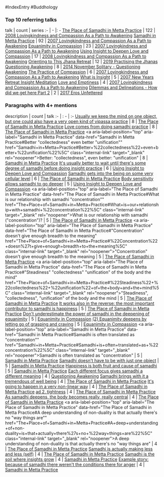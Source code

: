 #IndexEntry #Buddhology

### Top 10 referring talks
talk | count | series
:- | - |: -
<a data-href="The Place of Samadhi in Metta Practice" href="The+Place+of+Samadhi+in+Metta+Practice" class="internal-link" target="_blank" rel="noopener">The Place of Samadhi in Metta Practice</a> | 122 | <a data-href="2008 Lovingkindness and Compassion As a Path to Awakening" href="2008+Lovingkindness+and+Compassion+As+a+Path+to+Awakening" class="internal-link" target="_blank" rel="noopener">2008 Lovingkindness and Compassion As a Path to Awakening</a>
<a data-href="Samadhi in Metta Practice" href="Samadhi+in+Metta+Practice" class="internal-link" target="_blank" rel="noopener">Samadhi in Metta Practice</a> | 92 | <a data-href="2007 Lovingkindness and Compassion As a Path to Awakening" href="2007+Lovingkindness+and+Compassion+As+a+Path+to+Awakening" class="internal-link" target="_blank" rel="noopener">2007 Lovingkindness and Compassion As a Path to Awakening</a>
<a data-href="Equanimity in Compassion" href="Equanimity+in+Compassion" class="internal-link" target="_blank" rel="noopener">Equanimity in Compassion</a> | 23 | <a data-href="2007 Lovingkindness and Compassion As a Path to Awakening" href="2007+Lovingkindness+and+Compassion+As+a+Path+to+Awakening" class="internal-link" target="_blank" rel="noopener">2007 Lovingkindness and Compassion As a Path to Awakening</a>
<a data-href="Using Insight to Deepen Love and Compassion" href="Using+Insight+to+Deepen+Love+and+Compassion" class="internal-link" target="_blank" rel="noopener">Using Insight to Deepen Love and Compassion</a> | 17 | <a data-href="2008 Lovingkindness and Compassion As a Path to Awakening" href="2008+Lovingkindness+and+Compassion+As+a+Path+to+Awakening" class="internal-link" target="_blank" rel="noopener">2008 Lovingkindness and Compassion As a Path to Awakening</a>
<a data-href="Orienting to This Jhana Retreat" href="Orienting+to+This+Jhana+Retreat" class="internal-link" target="_blank" rel="noopener">Orienting to This Jhana Retreat</a> | 12 | <a data-href="2019 Practising the Jhanas" href="2019+Practising+the+Jhanas" class="internal-link" target="_blank" rel="noopener">2019 Practising the Jhanas</a>
<a data-href="Questioning Awakening" href="Questioning+Awakening" class="internal-link" target="_blank" rel="noopener">Questioning Awakening</a> | 8 | <a data-href="2014 November Solitary - Questioning Awakening" href="2014+November+Solitary+-+Questioning+Awakening" class="internal-link" target="_blank" rel="noopener">2014 November Solitary - Questioning Awakening</a>
<a data-href="The Practice of Compassion" href="The+Practice+of+Compassion" class="internal-link" target="_blank" rel="noopener">The Practice of Compassion</a> | 6 | <a data-href="2007 Lovingkindness and Compassion As a Path to Awakening" href="2007+Lovingkindness+and+Compassion+As+a+Path+to+Awakening" class="internal-link" target="_blank" rel="noopener">2007 Lovingkindness and Compassion As a Path to Awakening</a>
<a data-href="What is Insight" href="What+is+Insight" class="internal-link" target="_blank" rel="noopener">What is Insight</a> | 5 | <a data-href="2007 New Years Retreat Insight Meditation" href="2007+New+Years+Retreat+Insight+Meditation" class="internal-link" target="_blank" rel="noopener">2007 New Years Retreat Insight Meditation</a>
<a data-href="Love and Emptiness" href="Love+and+Emptiness" class="internal-link" target="_blank" rel="noopener">Love and Emptiness</a> | 4 | <a data-href="2007 Lovingkindness and Compassion As a Path to Awakening" href="2007+Lovingkindness+and+Compassion+As+a+Path+to+Awakening" class="internal-link" target="_blank" rel="noopener">2007 Lovingkindness and Compassion As a Path to Awakening</a>
<a data-href="Dilemmas and Delineations - How did we get here Part 2" href="Dilemmas+and+Delineations+-+How+did+we+get+here+Part+2" class="internal-link" target="_blank" rel="noopener">Dilemmas and Delineations - How did we get here Part 2</a> | 2 | <a data-href="2017 Eros Unfettered" href="2017+Eros+Unfettered" class="internal-link" target="_blank" rel="noopener">2017 Eros Unfettered</a>

### Paragraphs with 4+ mentions
description | count | talk
:- | : - | :-
<a aria-label-position="top" aria-label="The Place of Samadhi in Metta Practice" data-href="The Place of Samadhi in Metta Practice#Usually we keep the mind on one object but one could also have a very open kind of vipassa practice\" href="The+Place+of+Samadhi+in+Metta+Practice#Usually+we+keep+the+mind+on+one+object+but+one+could+also+have+a+very+open+kind+of+vipassa+practice%5C" class="internal-link" target="_blank" rel="noopener">Usually we keep the mind on one object, but one could also have a very open kind of vipassa practice</a> | 8 | <a data-href="The Place of Samadhi in Metta Practice" href="The+Place+of+Samadhi+in+Metta+Practice" class="internal-link" target="_blank" rel="noopener">The Place of Samadhi in Metta Practice</a>
<a aria-label-position="top" aria-label="The Place of Samadhi in Metta Practice" data-href="The Place of Samadhi in Metta Practice#Love comes from doing samadhi practice\" href="The+Place+of+Samadhi+in+Metta+Practice#Love+comes+from+doing+samadhi+practice%5C" class="internal-link" target="_blank" rel="noopener">Love comes from doing samadhi practice</a> | 8 | <a data-href="The Place of Samadhi in Metta Practice" href="The+Place+of+Samadhi+in+Metta+Practice" class="internal-link" target="_blank" rel="noopener">The Place of Samadhi in Metta Practice</a>
<a aria-label-position="top" aria-label="Samadhi in Metta Practice" data-href="Samadhi in Metta Practice#Better "collectedness" even better "unification"\" href="Samadhi+in+Metta+Practice#Better+%22collectedness%22+even+better+%22unification%22%5C" class="internal-link" target="_blank" rel="noopener">Better: &quot;collectedness&quot;, even better: &quot;unification&quot;</a> | 8 | <a data-href="Samadhi in Metta Practice" href="Samadhi+in+Metta+Practice" class="internal-link" target="_blank" rel="noopener">Samadhi in Metta Practice</a>
<a aria-label-position="top" aria-label="Using Insight to Deepen Love and Compassion" data-href="Using Insight to Deepen Love and Compassion#It's usually better to wait until there's some degree of samadhi before doing insight practice\" href="Using+Insight+to+Deepen+Love+and+Compassion#It%27s+usually+better+to+wait+until+there%27s+some+degree+of+samadhi+before+doing+insight+practice%5C" class="internal-link" target="_blank" rel="noopener">It&#x27;s usually better to wait until there&#x27;s some degree of samadhi before doing insight practice</a> | 6 | <a data-href="Using Insight to Deepen Love and Compassion" href="Using+Insight+to+Deepen+Love+and+Compassion" class="internal-link" target="_blank" rel="noopener">Using Insight to Deepen Love and Compassion</a>
<a aria-label-position="top" aria-label="The Place of Samadhi in Metta Practice" data-href="The Place of Samadhi in Metta Practice#Samadhi gets into the being on some very cellular level\" href="The+Place+of+Samadhi+in+Metta+Practice#Samadhi+gets+into+the+being+on+some+very+cellular+level%5C" class="internal-link" target="_blank" rel="noopener">Samadhi gets into the being on some very cellular level</a> | 6 | <a data-href="The Place of Samadhi in Metta Practice" href="The+Place+of+Samadhi+in+Metta+Practice" class="internal-link" target="_blank" rel="noopener">The Place of Samadhi in Metta Practice</a>
<a aria-label-position="top" aria-label="Using Insight to Deepen Love and Compassion" data-href="Using Insight to Deepen Love and Compassion#Body sensitivity allows samadhi to go deeper\" href="Using+Insight+to+Deepen+Love+and+Compassion#Body+sensitivity+allows+samadhi+to+go+deeper%5C" class="internal-link" target="_blank" rel="noopener">Body sensitivity allows samadhi to go deeper</a> | 5 | <a data-href="Using Insight to Deepen Love and Compassion" href="Using+Insight+to+Deepen+Love+and+Compassion" class="internal-link" target="_blank" rel="noopener">Using Insight to Deepen Love and Compassion</a>
<a aria-label-position="top" aria-label="The Place of Samadhi in Metta Practice" data-href="The Place of Samadhi in Metta Practice#What is our relationship with samadhi "concentration"\" href="The+Place+of+Samadhi+in+Metta+Practice#What+is+our+relationship+with+samadhi+%22concentration%22%5C" class="internal-link" target="_blank" rel="noopener">What is our relationship with samadhi (&quot;concentration&quot;)?</a> | 5 | <a data-href="The Place of Samadhi in Metta Practice" href="The+Place+of+Samadhi+in+Metta+Practice" class="internal-link" target="_blank" rel="noopener">The Place of Samadhi in Metta Practice</a>
<a aria-label-position="top" aria-label="The Place of Samadhi in Metta Practice" data-href="The Place of Samadhi in Metta Practice#"Concentration" doesn't give enough breadth to the meaning\" href="The+Place+of+Samadhi+in+Metta+Practice#%22Concentration%22+doesn%27t+give+enough+breadth+to+the+meaning%5C" class="internal-link" target="_blank" rel="noopener">&quot;Concentration&quot; doesn&#x27;t give enough breadth to the meaning</a> | 5 | <a data-href="The Place of Samadhi in Metta Practice" href="The+Place+of+Samadhi+in+Metta+Practice" class="internal-link" target="_blank" rel="noopener">The Place of Samadhi in Metta Practice</a>
<a aria-label-position="top" aria-label="The Place of Samadhi in Metta Practice" data-href="The Place of Samadhi in Metta Practice#"Steadiness" "collectedness" "unification" of the body and the mind\" href="The+Place+of+Samadhi+in+Metta+Practice#%22Steadiness%22+%22collectedness%22+%22unification%22+of+the+body+and+the+mind%5C" class="internal-link" target="_blank" rel="noopener">&quot;Steadiness&quot;, &quot;collectedness&quot;, &quot;unification&quot; of the body and the mind</a> | 5 | <a data-href="The Place of Samadhi in Metta Practice" href="The+Place+of+Samadhi+in+Metta+Practice" class="internal-link" target="_blank" rel="noopener">The Place of Samadhi in Metta Practice</a>
<a aria-label-position="top" aria-label="The Place of Samadhi in Metta Practice" data-href="The Place of Samadhi in Metta Practice#It works also in the reverse the most important contributor to samadhi is happiness\" href="The+Place+of+Samadhi+in+Metta+Practice#It+works+also+in+the+reverse+the+most+important+contributor+to+samadhi+is+happiness%5C" class="internal-link" target="_blank" rel="noopener">It works also in the reverse: the most important contributor to samadhi is happiness</a> | 5 | <a data-href="The Place of Samadhi in Metta Practice" href="The+Place+of+Samadhi+in+Metta+Practice" class="internal-link" target="_blank" rel="noopener">The Place of Samadhi in Metta Practice</a>
<a aria-label-position="top" aria-label="Equanimity in Compassion" data-href="Equanimity in Compassion#Don't underestimate the power of samadhi in the deepening of equanimity\" href="Equanimity+in+Compassion#Don%27t+underestimate+the+power+of+samadhi+in+the+deepening+of+equanimity%5C" class="internal-link" target="_blank" rel="noopener">Don&#x27;t underestimate the power of samadhi in the deepening of equanimity</a> | 5 | <a data-href="Equanimity in Compassion" href="Equanimity+in+Compassion" class="internal-link" target="_blank" rel="noopener">Equanimity in Compassion</a>
<a aria-label-position="top" aria-label="Equanimity in Compassion" data-href="Equanimity in Compassion#2 Equanimity deepens by letting go of grasping and craving\" href="Equanimity+in+Compassion#2+Equanimity+deepens+by+letting+go+of+grasping+and+craving%5C" class="internal-link" target="_blank" rel="noopener">(2) Equanimity deepens by letting go of grasping and craving</a> | 5 | <a data-href="Equanimity in Compassion" href="Equanimity+in+Compassion" class="internal-link" target="_blank" rel="noopener">Equanimity in Compassion</a>
<a aria-label-position="top" aria-label="Samadhi in Metta Practice" data-href="Samadhi in Metta Practice#Samadhi is often translated as "concentration"\" href="Samadhi+in+Metta+Practice#Samadhi+is+often+translated+as+%22concentration%22%5C" class="internal-link" target="_blank" rel="noopener">Samadhi is often translated as &quot;concentration&quot;</a> | 5 | <a data-href="Samadhi in Metta Practice" href="Samadhi+in+Metta+Practice" class="internal-link" target="_blank" rel="noopener">Samadhi in Metta Practice</a>
<a aria-label-position="top" aria-label="Samadhi in Metta Practice" data-href="Samadhi in Metta Practice#Samadhi doesn't have to be with just one object\" href="Samadhi+in+Metta+Practice#Samadhi+doesn%27t+have+to+be+with+just+one+object%5C" class="internal-link" target="_blank" rel="noopener">Samadhi doesn&#x27;t have to be with just one object</a> | 5 | <a data-href="Samadhi in Metta Practice" href="Samadhi+in+Metta+Practice" class="internal-link" target="_blank" rel="noopener">Samadhi in Metta Practice</a>
<a aria-label-position="top" aria-label="Samadhi in Metta Practice" data-href="Samadhi in Metta Practice#Happiness is both fruit and cause of samadhi\" href="Samadhi+in+Metta+Practice#Happiness+is+both+fruit+and+cause+of+samadhi%5C" class="internal-link" target="_blank" rel="noopener">Happiness is both fruit and cause of samadhi</a> | 5 | <a data-href="Samadhi in Metta Practice" href="Samadhi+in+Metta+Practice" class="internal-link" target="_blank" rel="noopener">Samadhi in Metta Practice</a>
<a aria-label-position="top" aria-label="Questioning Awakening" data-href="Questioning Awakening#Each different focus gives samadhi a different meaning\" href="Questioning+Awakening#Each+different+focus+gives+samadhi+a+different+meaning%5C" class="internal-link" target="_blank" rel="noopener">Each different focus gives samadhi a different meaning</a> | 4 | <a data-href="Questioning Awakening" href="Questioning+Awakening" class="internal-link" target="_blank" rel="noopener">Questioning Awakening</a>
<a aria-label-position="top" aria-label="The Place of Samadhi in Metta Practice" data-href="The Place of Samadhi in Metta Practice#Samadhi brings with it a tremendous of well being\" href="The+Place+of+Samadhi+in+Metta+Practice#Samadhi+brings+with+it+a+tremendous+of+well+being%5C" class="internal-link" target="_blank" rel="noopener">Samadhi brings with it a tremendous of well being</a> | 4 | <a data-href="The Place of Samadhi in Metta Practice" href="The+Place+of+Samadhi+in+Metta+Practice" class="internal-link" target="_blank" rel="noopener">The Place of Samadhi in Metta Practice</a>
<a aria-label-position="top" aria-label="The Place of Samadhi in Metta Practice" data-href="The Place of Samadhi in Metta Practice#It's going to happen in a very non-linear way\" href="The+Place+of+Samadhi+in+Metta+Practice#It%27s+going+to+happen+in+a+very+non-linear+way%5C" class="internal-link" target="_blank" rel="noopener">It&#x27;s going to happen in a very non-linear way</a> | 4 | <a data-href="The Place of Samadhi in Metta Practice" href="The+Place+of+Samadhi+in+Metta+Practice" class="internal-link" target="_blank" rel="noopener">The Place of Samadhi in Metta Practice</a>
<a aria-label-position="top" aria-label="The Place of Samadhi in Metta Practice" data-href="The Place of Samadhi in Metta Practice#ad 2 tightness\" href="The+Place+of+Samadhi+in+Metta+Practice#ad+2+tightness%5C" class="internal-link" target="_blank" rel="noopener">ad 2. tightness</a> | 4 | <a data-href="The Place of Samadhi in Metta Practice" href="The+Place+of+Samadhi+in+Metta+Practice" class="internal-link" target="_blank" rel="noopener">The Place of Samadhi in Metta Practice</a>
<a aria-label-position="top" aria-label="The Place of Samadhi in Metta Practice" data-href="The Place of Samadhi in Metta Practice#As samadhi deepens the body becomes really really central\" href="The+Place+of+Samadhi+in+Metta+Practice#As+samadhi+deepens+the+body+becomes+really+really+central%5C" class="internal-link" target="_blank" rel="noopener">As samadhi deepens, the body becomes really, really central</a> | 4 | <a data-href="The Place of Samadhi in Metta Practice" href="The+Place+of+Samadhi+in+Metta+Practice" class="internal-link" target="_blank" rel="noopener">The Place of Samadhi in Metta Practice</a>
<a aria-label-position="top" aria-label="The Place of Samadhi in Metta Practice" data-href="The Place of Samadhi in Metta Practice#A deep understanding of non-duality is that actually there's no "way things are"\" href="The+Place+of+Samadhi+in+Metta+Practice#A+deep+understanding+of+non-duality+is+that+actually+there%27s+no+%22way+things+are%22%5C" class="internal-link" target="_blank" rel="noopener">A deep understanding of non-duality is that actually there&#x27;s no &quot;way things are&quot;</a> | 4 | <a data-href="The Place of Samadhi in Metta Practice" href="The+Place+of+Samadhi+in+Metta+Practice" class="internal-link" target="_blank" rel="noopener">The Place of Samadhi in Metta Practice</a>
<a aria-label-position="top" aria-label="The Place of Samadhi in Metta Practice" data-href="The Place of Samadhi in Metta Practice#Samadhi is actually making less and less self\" href="The+Place+of+Samadhi+in+Metta+Practice#Samadhi+is+actually+making+less+and+less+self%5C" class="internal-link" target="_blank" rel="noopener">Samadhi is actually making less and less (self)</a> | 4 | <a data-href="The Place of Samadhi in Metta Practice" href="The+Place+of+Samadhi+in+Metta+Practice" class="internal-link" target="_blank" rel="noopener">The Place of Samadhi in Metta Practice</a>
<a aria-label-position="top" aria-label="Samadhi in Metta Practice" data-href="Samadhi in Metta Practice#Samadhi is the soil where insights grow\" href="Samadhi+in+Metta+Practice#Samadhi+is+the+soil+where+insights+grow%5C" class="internal-link" target="_blank" rel="noopener">Samadhi is the soil where insights grow</a> | 4 | <a data-href="Samadhi in Metta Practice" href="Samadhi+in+Metta+Practice" class="internal-link" target="_blank" rel="noopener">Samadhi in Metta Practice</a>
<a aria-label-position="top" aria-label="Samadhi in Metta Practice" data-href="Samadhi in Metta Practice#Example story because of samadhi there weren't the conditions there for anger\" href="Samadhi+in+Metta+Practice#Example+story+because+of+samadhi+there+weren%27t+the+conditions+there+for+anger%5C" class="internal-link" target="_blank" rel="noopener">Example story: because of samadhi there weren&#x27;t the conditions there for anger</a> | 4 | <a data-href="Samadhi in Metta Practice" href="Samadhi+in+Metta+Practice" class="internal-link" target="_blank" rel="noopener">Samadhi in Metta Practice</a>

